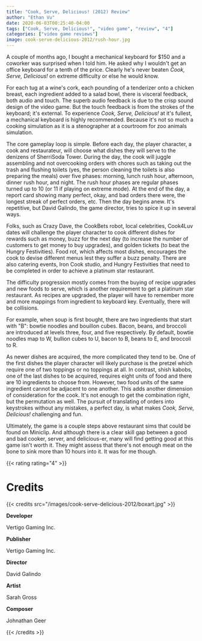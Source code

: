 ```yaml
---
title: "Cook, Serve, Delicious! (2012) Review"
author: "Ethan Vu"
date: 2020-06-03T00:25:40-04:00
tags: ["Cook, Serve, Delicious!", "video game", "review", "4"]
categories: ["video game reviews"]
image: cook-serve-delicious-2012/rush-hour.jpg
---
```


A couple of months ago, I bought a mechanical keyboard for $150 and a coworker was surprised when I told him.  He asked why I wouldn't get an office keyboard for a tenth of the price.  Clearly he's never beaten *Cook, Serve, Delicious!* on extreme difficulty or else he would know.

For each tug at a wine's cork, each pounding of a tenderizer onto a chicken breast, each ingredient added to a salad bowl, there is visceral feedback, both audio and touch.  The superb audio feedback is due to the crisp sound design of the video game.  But the touch feedback is from the strokes of the keyboard; it's external.  To experience *Cook, Serve, Delicious!* at it's fullest, a mechanical keyboard is highly recommended.  Because it's not so much a cooking simulation as it is a stenographer at a courtroom for zoo animals simulation.

The core gameplay loop is simple.  Before each day, the player character, a cook and restaurateur, will choose what dishes they will serve to the denizens of SherriSoda Tower.  During the day, the cook will juggle assembling and not overcooking orders with chores such as taking out the trash and flushing toilets (yes, the person cleaning the toilets is also preparing the meals) over five phases: morning, lunch rush hour, afternoon, dinner rush hour, and night.  The rush hour phases are regular phases turned up to 10 (or 11 if playing on extreme mode).  At the end of the day, a report card showing many perfect, okay, and bad orders there were, the longest streak of perfect orders, etc.  Then the day begins anew.  It's repetitive, but David Galindo, the game director, tries to spice it up in several ways.

Folks, such as Crazy Dave, the CookBets robot, local celebrities, Cook4Luv dates will challenge the player character to cook different dishes for rewards such as money, buzz for the next day (to increase the number of customers to get money to buy upgrades), and golden tickets (to beat the Hungry Festivities).  Food rot, which affects most dishes, encourages the cook to devise different menus lest they suffer a buzz penalty.  There are also catering events, Iron Cook studio, and Hungry Festivities that need to be completed in order to achieve a platinum star restaurant.

The difficulty progression mostly comes from the buying of recipe upgrades and new foods to serve, which is another requirement to get a platinum star restaurant.  As recipes are upgraded, the player will have to remember more and more mappings from ingredient to keyboard key.  Eventually, there will be collisions.

For example, when soup is first bought, there are two ingredients that start with "B": bowtie noodles and bouillon cubes.  Bacon, beans, and broccoli are introduced at levels three, four, and five respectively.  By default, bowtie noodles map to W, bullion cubes to U, bacon to B, beans to E, and broccoli to R.

As newer dishes are acquired, the more complicated they tend to be.  One of the first dishes the player character will likely purchase is the pretzel which require one of two toppings or no toppings at all.  In contrast, shish kabobs, one of the last dishes to be acquired, requires eight units of food and there are 10 ingredients to choose from.  However, two food units of the same ingredient cannot be adjacent to one another.  This adds another dimension of consideration for the cook.  It's not enough to get the combination right, but the permutation as well.  The pursuit of translating of orders into keystrokes without any mistakes, a perfect day, is what makes *Cook, Serve, Delicious!* challenging and fun.

Ultimately, the game is a couple steps above restaurant sims that could be found on Miniclip.  And although there is a clear skill gap between a good and bad cooker, server, and delicious-er, many will find getting good at this game isn't worth it.  They might assess that there's not enough meat on the bone to sink more than 10 hours into it.  It was for me though.

{{< rating rating="4" >}}

# Credits
{{< credits src="/images/cook-serve-delicious-2012/boxart.jpg" >}}
<p><b>Developer</b></p>
<p>Vertigo Gaming Inc.</p>
<p><b>Publisher</b></p>
<p>Vertigo Gaming Inc.</p>
<p><b>Director</b></p>
<p>David Galindo</p>
<p><b>Artist</b></p>
<p>Sarah Gross</p>
<p><b>Composer</b></p>
<p>Johnathan Geer</p>
{{< /credits >}}
